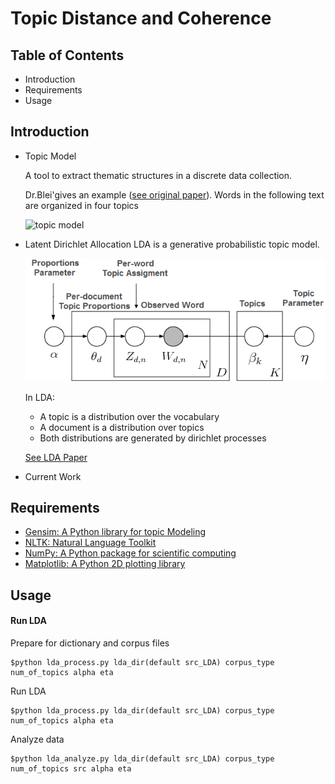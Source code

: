 # Topic Distance and Coherence

## Table of Contents
 * Introduction
 * Requirements
 * Usage

## Introduction
* Topic Model

    A tool to extract thematic structures in a discrete data collection.

    Dr.Blei'gives an example ([see original paper](http://www.cs.princeton.edu/~blei/papers/BleiNgJordan2003.pdf)). Words in the following text are organized in four topics

    ![topic model](/image/topic_models.png)


* Latent Dirichlet Allocation
    LDA is a generative probabilistic topic model.

    ![LDA graph model](/image/lda_begin.png)

    In LDA:
    * A topic is a distribution over the vocabulary
    * A document is a distribution over topics
    * Both distributions are generated by dirichlet processes

    [See LDA Paper](http://www.cs.princeton.edu/~blei/papers/BleiNgJordan2003.pdf)
* Current Work
## Requirements
* [Gensim: A Python library for topic Modeling](https://radimrehurek.com/gensim/)
* [NLTK: Natural Language Toolkit](http://www.nltk.org/)
* [NumPy: A Python package for scientific computing](http://www.numpy.org/)
* [Matplotlib: A Python 2D plotting library](http://matplotlib.org/)

## Usage
#### Run LDA
Prepare for dictionary and corpus files
```
$python lda_process.py lda_dir(default src_LDA) corpus_type num_of_topics alpha eta
```
Run LDA
```
$python lda_process.py lda_dir(default src_LDA) corpus_type num_of_topics alpha eta
```
Analyze data
```
$python lda_analyze.py lda_dir(default src_LDA) corpus_type num_of_topics src alpha eta
```